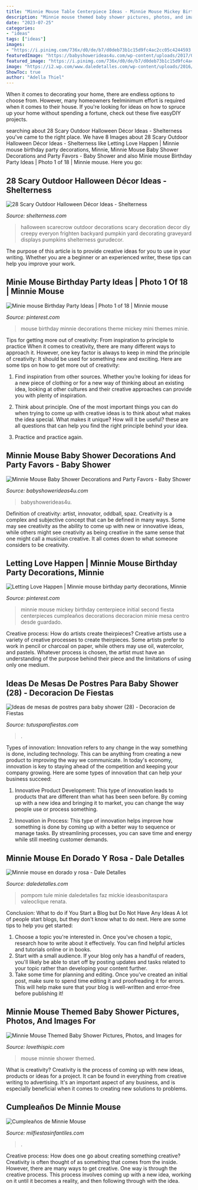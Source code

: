 ```yaml
---
title: "Minnie Mouse Table Centerpiece Ideas - Minnie Mouse Mickey Birthday Centerpiece Initial Second Fiesta Centerpieces Cumpleaños Decorations Decoracion Minie Mesa Centro Desde Guardado"
description: "Minnie mouse themed baby shower pictures, photos, and images for"
date: "2023-07-25"
categories:
- "ideas"
tags: ["ideas"]
images:
- "https://i.pinimg.com/736x/d0/de/b7/d0deb73b1c15d9fc4ac2cc05c4244593.jpg"
featuredImage: "https://babyshowerideas4u.com/wp-content/uploads/2017/08/minnie-mouse-centerpiece.jpg"
featured_image: "https://i.pinimg.com/736x/d0/de/b7/d0deb73b1c15d9fc4ac2cc05c4244593.jpg"
image: "https://i2.wp.com/www.daledetalles.com/wp-content/uploads/2016/07/minnie-oro39.jpg"
ShowToc: true
author: "Adella Thiel"
---
```



When it comes to decorating your home, there are endless options to choose from. However, many homeowners feelminimum effort is required when it comes to their house. If you're looking for ideas on how to spruce up your home without spending a fortune, check out these five easyDIY projects.

	

		
searching about 28 Scary Outdoor Halloween Décor Ideas - Shelterness you've came to the right place. We have 8 Images about 28 Scary Outdoor Halloween Décor Ideas - Shelterness like Letting Love Happen | Minnie mouse birthday party decorations, Minnie, Minnie Mouse Baby Shower Decorations and Party Favors - Baby Shower and also Minie mouse Birthday Party Ideas | Photo 1 of 18 | Minnie mouse. Here you go:
		
    
## 28 Scary Outdoor Halloween Décor Ideas - Shelterness

<img loading=lazy src="https://i.shelterness.com/2016/09/25-Halloween-scarecrow-to-frighten-everyon-in-your-backyard.jpg" onerror="this.onerror=null;this.src='https://tse4.mm.bing.net/th?id=OIP.2PYJo4UOKI-vzxZSMBekHAHaJ4&amp;pid=15.1';" alt="28 Scary Outdoor Halloween Décor Ideas - Shelterness">

_Source: shelterness.com_

>halloween scarecrow outdoor decorations scary decoration decor diy creepy everyon frighten backyard pumpkin yard decorating graveyard displays pumpkins shelterness gurudecor. 

	

The purpose of this article is to provide creative ideas for you to use in your writing. Whether you are a beginner or an experienced writer, these tips can help you improve your work.

    
## Minie Mouse Birthday Party Ideas | Photo 1 Of 18 | Minnie Mouse

<img loading=lazy src="https://i.pinimg.com/736x/9b/61/79/9b6179b82f3f72764649f6a7bb7388c6.jpg" onerror="this.onerror=null;this.src='https://tse1.mm.bing.net/th?id=OIP.beA0EcYmnV-du74KeBQm-QHaJ3&amp;pid=15.1';" alt="Minie mouse Birthday Party Ideas | Photo 1 of 18 | Minnie mouse">

_Source: pinterest.com_

>mouse birthday minnie decorations theme mickey mini themes minie. 

	

Tips for getting more out of creativity: From inspiration to principle to practice
When it comes to creativity, there are many different ways to approach it. However, one key factor is always to keep in mind the principle of creativity: It should be used for something new and exciting. Here are some tips on how to get more out of creativity:
1. Find inspiration from other sources. Whether you’re looking for ideas for a new piece of clothing or for a new way of thinking about an existing idea, looking at other cultures and their creative approaches can provide you with plenty of inspiration.

2. Think about principle. One of the most important things you can do when trying to come up with creative ideas is to think about what makes the idea special. What makes it unique? How will it be useful? these are all questions that can help you find the right principle behind your idea.

3. Practice and practice again.

    
## Minnie Mouse Baby Shower Decorations And Party Favors - Baby Shower

<img loading=lazy src="https://babyshowerideas4u.com/wp-content/uploads/2017/08/minnie-mouse-centerpiece.jpg" onerror="this.onerror=null;this.src='https://tse1.mm.bing.net/th?id=OIP.ewN6vNZvT2QusPvFCvxKBgHaKB&amp;pid=15.1';" alt="Minnie Mouse Baby Shower Decorations and Party Favors - Baby Shower">

_Source: babyshowerideas4u.com_

>babyshowerideas4u. 

	

Definition of creativity: artist, innovator, oddball, spaz.
Creativity is a complex and subjective concept that can be defined in many ways. Some may see creativity as the ability to come up with new or innovative ideas, while others might see creativity as being creative in the same sense that one might call a musician creative. It all comes down to what someone considers to be creativity.

    
## Letting Love Happen | Minnie Mouse Birthday Party Decorations, Minnie

<img loading=lazy src="https://i.pinimg.com/736x/d0/de/b7/d0deb73b1c15d9fc4ac2cc05c4244593.jpg" onerror="this.onerror=null;this.src='https://tse1.mm.bing.net/th?id=OIP.7xDhaCUJzVyNan5S70TT-gHaNK&amp;pid=15.1';" alt="Letting Love Happen | Minnie mouse birthday party decorations, Minnie">

_Source: pinterest.com_

>minnie mouse mickey birthday centerpiece initial second fiesta centerpieces cumpleaños decorations decoracion minie mesa centro desde guardado. 

	

Creative process: How do artists create theirpieces?
Creative artists use a variety of creative processes to create theirpieces. Some artists prefer to work in pencil or charcoal on paper, while others may use oil, watercolor, and pastels. Whatever process is chosen, the artist must have an understanding of the purpose behind their piece and the limitations of using only one medium.

    
## Ideas De Mesas De Postres Para Baby Shower (28) - Decoracion De Fiestas

<img loading=lazy src="https://tutusparafiestas.com/wp-content/uploads/2017/02/Ideas-de-mesas-de-postres-para-baby-shower-28.jpg" onerror="this.onerror=null;this.src='https://tse1.mm.bing.net/th?id=OIP.rzH5GIZQdZCG0xpLNLbMdgHaLG&amp;pid=15.1';" alt="Ideas de mesas de postres para baby shower (28) - Decoracion de Fiestas">

_Source: tutusparafiestas.com_

>. 

	

Types of innovation:
Innovation refers to any change in the way something is done, including technology. This can be anything from creating a new product to improving the way we communicate. In today's economy, innovation is key to staying ahead of the competition and keeping your company growing. Here are some types of innovation that can help your business succeed:
1. Innovative Product Development: This type of innovation leads to products that are different than what has been seen before. By coming up with a new idea and bringing it to market, you can change the way people use or process something.

2. Innovation in Process: This type of innovation helps improve how something is done by coming up with a better way to sequence or manage tasks. By streamlining processes, you can save time and energy while still meeting customer demands.


    
## Minnie Mouse En Dorado Y Rosa - Dale Detalles

<img loading=lazy src="https://i2.wp.com/www.daledetalles.com/wp-content/uploads/2016/07/minnie-oro39.jpg" onerror="this.onerror=null;this.src='https://tse4.mm.bing.net/th?id=OIP.U35h-k4BhYO8F_aGagvrawHaKy&amp;pid=15.1';" alt="Minnie mouse en dorado y rosa - Dale Detalles">

_Source: daledetalles.com_

>pompom tule minie daledetalles faz mickie ideasbonitaspara valeoclique renata. 

	

Conclusion: What to do if You Start a Blog but Do Not Have Any Ideas
A lot of people start blogs, but they don't know what to do next. Here are some tips to help you get started: 
1) Choose a topic you're interested in. Once you've chosen a topic, research how to write about it effectively. You can find helpful articles and tutorials online or in books.
2) Start with a small audience. If your blog only has a handful of readers, you'll likely be able to start off by posting updates and tasks related to your topic rather than developing your content further. 
3) Take some time for planning and editing. Once you've created an initial post, make sure to spend time editing it and proofreading it for errors. This will help make sure that your blog is well-written and error-free before publishing it!

    
## Minnie Mouse Themed Baby Shower Pictures, Photos, And Images For

<img loading=lazy src="http://www.lovethispic.com/uploaded_images/310328-Minnie-Mouse-Themed-Baby-Shower.jpg" onerror="this.onerror=null;this.src='https://tse3.mm.bing.net/th?id=OIP.2dEzxUUAiNHXCVe5LharhgHaLU&amp;pid=15.1';" alt="Minnie Mouse Themed Baby Shower Pictures, Photos, and Images for">

_Source: lovethispic.com_

>mouse minnie shower themed. 

	

What is creativity?
Creativity is the process of coming up with new ideas, products or ideas for a project. It can be found in everything from creative writing to advertising. It's an important aspect of any business, and is especially beneficial when it comes to creating new solutions to problems.

    
## Cumpleaños De Minnie Mouse

<img loading=lazy src="https://mm.milfiestasinfantiles.com/uploads/2012/05/cumpleanos-minnie-mouse-mesa.jpg" onerror="this.onerror=null;this.src='https://tse2.mm.bing.net/th?id=OIP.qPnQ9ezvDqJMjftfN0HcNQHaGB&amp;pid=15.1';" alt="Cumpleaños de Minnie Mouse">

_Source: milfiestasinfantiles.com_

>. 

	

Creative process: How does one go about creating something creative?
Creativity is often thought of as something that comes from the inside. However, there are many ways to get creative. One way is through the creative process. This process involves coming up with a new idea, working on it until it becomes a reality, and then following through with the idea.

